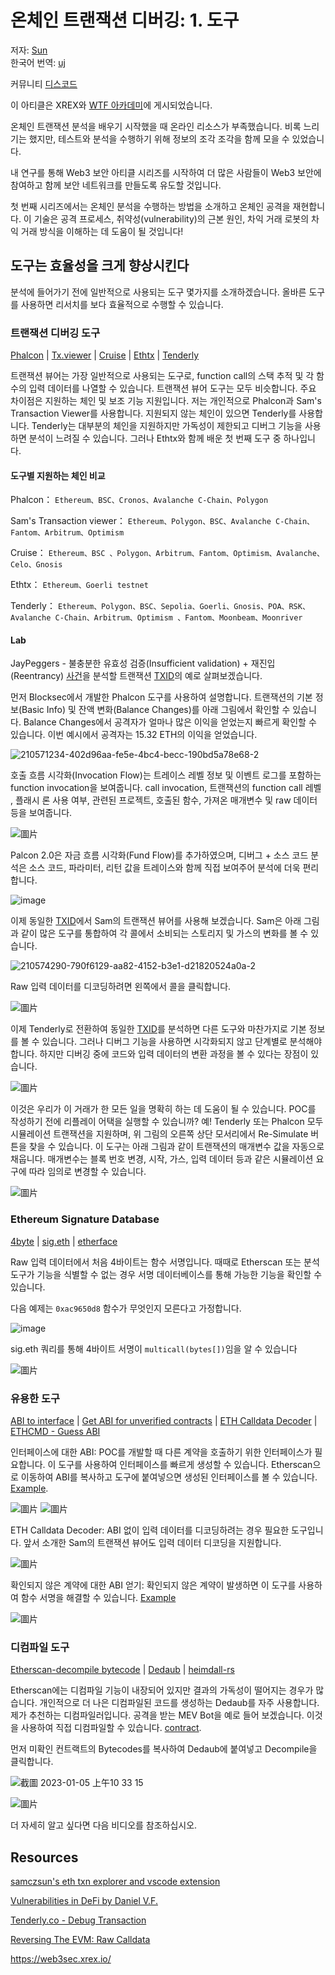 # 온체인 트랜잭션 디버깅: 1. 도구

저자: [Sun](https://twitter.com/1nf0s3cpt)  
한국어 번역: [uj](https://twitter.com/uj_uuverse)

커뮤니티 [디스코드](https://discord.gg/Fjyngakf3h)

이 아티클은 XREX와 [WTF 아카데미](https://github.com/AmazingAng/WTF-Solidity#%E9%93%BE%E4%B8%8A%E5%A8%81%E8%83%81%E5%88%86%E6%9E%90)에 게시되었습니다.

온체인 트랜잭션 분석을 배우기 시작했을 때 온라인 리소스가 부족했습니다. 비록 느리기는 했지만, 테스트와 분석을 수행하기 위해 정보의 조각 조각을 함께 모을 수 있었습니다.

내 연구를 통해 Web3 보안 아티클 시리즈를 시작하여 더 많은 사람들이 Web3 보안에 참여하고 함께 보안 네트워크를 만들도록 유도할 것입니다.

첫 번째 시리즈에서는 온체인 분석을 수행하는 방법을 소개하고 온체인 공격을 재현합니다. 이 기술은 공격 프로세스, 취약성(vulnerability)의 근본 원인, 차익 거래 로봇의 차익 거래 방식을 이해하는 데 도움이 될 것입니다!

## 도구는 효율성을 크게 향상시킨다
분석에 들어가기 전에 일반적으로 사용되는 도구 몇가지를 소개하겠습니다. 올바른 도구를 사용하면 리서치를 보다 효율적으로 수행할 수 있습니다.

### 트랜잭션 디버깅 도구
[Phalcon](https://phalcon.blocksec.com/) | [Tx.viewer](https://tx.eth.samczsun.com/) | [Cruise](https://cruise.supremacy.team/) | [Ethtx](https://ethtx.info/) | [Tenderly](https://dashboard.tenderly.co/explorer)

트랜잭션 뷰어는 가장 일반적으로 사용되는 도구로, function call의 스택 추적 및 각 함수의 입력 데이터를 나열할 수 있습니다. 트랜잭션 뷰어 도구는 모두 비슷합니다. 주요 차이점은 지원하는 체인 및 보조 기능 지원입니다. 저는 개인적으로 Phalcon과 Sam's Transaction Viewer를 사용합니다. 지원되지 않는 체인이 있으면 Tenderly를 사용합니다. Tenderly는 대부분의 체인을 지원하지만 가독성이 제한되고 디버그 기능을 사용하면 분석이 느려질 수 있습니다. 그러나 Ethtx와 함께 배운 첫 번째 도구 중 하나입니다.

#### 도구별 지원하는 체인 비교

Phalcon： `Ethereum、BSC、Cronos、Avalanche C-Chain、Polygon`

Sam's Transaction viewer： `Ethereum、Polygon、BSC、Avalanche C-Chain、Fantom、Arbitrum、Optimism`

Cruise： `Ethereum、BSC 、Polygon、Arbitrum、Fantom、Optimism、Avalanche、Celo、Gnosis`

Ethtx： `Ethereum、Goerli testnet`

Tenderly： `Ethereum、Polygon、BSC、Sepolia、Goerli、Gnosis、POA、RSK、Avalanche C-Chain、Arbitrum、Optimism
、Fantom、Moonbeam、Moonriver`

#### Lab

JayPeggers - 불충분한 유효성 검증(Insufficient validation) + 재진입(Reentrancy) [사건](https://github.com/SunWeb3Sec/DeFiHackLabs/#20221229---jay---insufficient-validation--reentrancy)을 분석할 트랜잭션 [TXID](https://phalcon.blocksec.com/tx/eth/0xd4fafa1261f6e4f9c8543228a67caf9d02811e4ad3058a2714323964a8db61f6)의 예로 살펴보겠습니다.

먼저 Blocksec에서 개발한 Phalcon 도구를 사용하여 설명합니다. 트랜잭션의 기본 정보(Basic Info) 및 잔액 변화(Balance Changes)를 아래 그림에서 확인할 수 있습니다. Balance Changes에서 공격자가 얼마나 많은 이익을 얻었는지 빠르게 확인할 수 있습니다. 이번 예시에서 공격자는 15.32 ETH의 이익을 얻었습니다.

![210571234-402d96aa-fe5e-4bc4-becc-190bd5a78e68-2](https://user-images.githubusercontent.com/107249780/210686382-cc02cc6a-b8ec-4cb7-ac19-402cd8ff86f6.png)

호출 흐름 시각화(Invocation Flow)는 트레이스 레벨 정보 및 이벤트 로그를 포함하는 function invocation을 보여줍니다. call invocation, 트랜잭션의 function call 레벨 , 플래시 론 사용 여부, 관련된 프로젝트, 호출된 함수, 가져온 매개변수 및 raw 데이터 등을 보여줍니다.

![圖片](https://user-images.githubusercontent.com/52526645/210572053-eafdf62a-7ebe-4caa-a905-045e792add2b.png)

Palcon 2.0은 자금 흐름 시각화(Fund Flow)를 추가하였으며, 디버그 + 소스 코드 분석은 소스 코드, 파라미터, 리턴 값을 트레이스와 함께 직접 보여주어 분석에 더욱 편리합니다.

![image](https://user-images.githubusercontent.com/107249780/210821062-d1da8d1a-9615-4f1f-838d-34f27b9c3f41.png)

이제 동일한 [TXID](https://tx.eth.samczsun.com/ethereum/0xd4fafa1261f6e4f9c8543228a67caf9d02811e4ad3058a2714323964a8db61f6)에서 Sam의 트랜잭션 뷰어를 사용해 보겠습니다. Sam은 아래 그림과 같이 많은 도구를 통합하여 각 콜에서 소비되는 스토리지 및 가스의 변화를 볼 수 있습니다.

![210574290-790f6129-aa82-4152-b3e1-d21820524a0a-2](https://user-images.githubusercontent.com/107249780/210686653-f964a682-d2a7-4b49-bafc-c9a2b0fa2c55.png)

Raw 입력 데이터를 디코딩하려면 왼쪽에서 콜을 클릭합니다.

![圖片](https://user-images.githubusercontent.com/52526645/210575619-89c8e8de-e2f9-4243-9646-0661b9483913.png)

이제 Tenderly로 전환하여 동일한 [TXID](https://dashboard.tenderly.co/tx/mainnet/0xd4fafa1261f6e4f9c8543228a67caf9d02811e4ad3058a2714323964a8db61f6)를 분석하면 다른 도구와 마찬가지로 기본 정보를 볼 수 있습니다. 그러나 디버그 기능을 사용하면 시각화되지 않고 단계별로 분석해야 합니다. 하지만 디버깅 중에 코드와 입력 데이터의 변환 과정을 볼 수 있다는 장점이 있습니다.

![圖片](https://user-images.githubusercontent.com/52526645/210577802-c455545c-80d7-4f35-974a-dadbe59c626e.png)

이것은 우리가 이 거래가 한 모든 일을 명확히 하는 데 도움이 될 수 있습니다. POC를 작성하기 전에 리플레이 어택을 실행할 수 있습니까? 예! Tenderly 또는 Phalcon 모두 시뮬레이션 트랜잭션을 지원하며, 위 그림의 오른쪽 상단 모서리에서 Re-Simulate 버튼을 찾을 수 있습니다. 이 도구는 아래 그림과 같이 트랜잭션의 매개변수 값을 자동으로 채웁니다. 매개변수는 블록 번호 변경, 시작, 가스, 입력 데이터 등과 같은 시뮬레이션 요구에 따라 임의로 변경할 수 있습니다.

![圖片](https://user-images.githubusercontent.com/52526645/210580340-f2abf864-e540-4881-8482-f28030e5e35b.png)

### Ethereum Signature Database

[4byte](https://www.4byte.directory/) | [sig.eth](https://sig.eth.samczsun.com/) | [etherface](https://www.etherface.io/hash)

Raw 입력 데이터에서 처음 4바이트는 함수 서명입니다. 때때로 Etherscan 또는 분석 도구가 기능을 식별할 수 없는 경우 서명 데이터베이스를 통해 가능한 기능을 확인할 수 있습니다.

다음 예제는 `0xac9650d8` 함수가 무엇인지 모른다고 가정합니다.

![image](https://user-images.githubusercontent.com/107249780/211152650-bfe5ca56-971c-4f38-8407-8ca795fd5b73.png)

sig.eth 쿼리를 통해 4바이트 서명이 `multicall(bytes[])`임을 알 수 있습니다

![圖片](https://user-images.githubusercontent.com/52526645/210583416-c31bbe07-fa03-4701-880d-0ae485b171f7.png)

### 유용한 도구

[ABI to interface](https://gnidan.github.io/abi-to-sol/) | [Get ABI for unverified contracts](https://abi.w1nt3r.xyz/) | [ETH Calldata Decoder](https://apoorvlathey.com/eth-calldata-decoder/) | [ETHCMD - Guess ABI](https://www.ethcmd.com/)

인터페이스에 대한 ABI: POC를 개발할 때 다른 계약을 호출하기 위한 인터페이스가 필요합니다. 이 도구를 사용하여 인터페이스를 빠르게 생성할 수 있습니다. Etherscan으로 이동하여 ABI를 복사하고 도구에 붙여넣으면 생성된 인터페이스를 볼 수 있습니다. [Example](https://etherscan.io/address/0xb3da8d6da3ede239ccbf576ca0eaa74d86f0e9d3#code).

![圖片](https://user-images.githubusercontent.com/52526645/210587442-e7853d8b-0613-426e-8a27-d70c80e2a42d.png)
![圖片](https://user-images.githubusercontent.com/52526645/210587682-5fb07a01-2b21-41fa-9ed5-e7f45baa0b3e.png)

ETH Calldata Decoder: ABI 없이 입력 데이터를 디코딩하려는 경우 필요한 도구입니다. 앞서 소개한 Sam의 트랜잭션 뷰어도 입력 데이터 디코딩을 지원합니다.

![圖片](https://user-images.githubusercontent.com/52526645/210585761-efd8b6f1-b901-485f-ae66-efaf9c84869c.png)

확인되지 않은 계약에 대한 ABI 얻기: 확인되지 않은 계약이 발생하면 이 도구를 사용하여 함수 서명을 해결할 수 있습니다. [Example](https://abi.w1nt3r.xyz/mainnet/0xaE9C73fd0Fd237c1c6f66FE009d24ce969e98704)

![圖片](https://user-images.githubusercontent.com/52526645/210588945-701b0e22-7390-4539-9d2f-e13479b52824.png)

### 디컴파일 도구
[Etherscan-decompile bytecode](https://etherscan.io/address/0xaE9C73fd0Fd237c1c6f66FE009d24ce969e98704#code) | [Dedaub](https://library.dedaub.com/decompile) | [heimdall-rs](https://github.com/Jon-Becker/heimdall-rs)

Etherscan에는 디컴파일 기능이 내장되어 있지만 결과의 가독성이 떨어지는 경우가 많습니다. 개인적으로 더 나은 디컴파일된 코드를 생성하는 Dedaub를 자주 사용합니다. 제가 추천하는 디컴파일러입니다. 공격을 받는 MEV Bot을 예로 들어 보겠습니다. 이것을 사용하여 직접 디컴파일할 수 있습니다.
[contract](https://twitter.com/1nf0s3cpt/status/1577594615104172033).

먼저 미확인 컨트랙트의 Bytecodes를 복사하여 Dedaub에 붙여넣고 Decompile을 클릭합니다.

![截圖 2023-01-05 上午10 33 15](https://user-images.githubusercontent.com/107249780/210688395-927c6126-b6c1-4c6d-a0c7-a3fea3db9cdb.png)

![圖片](https://user-images.githubusercontent.com/52526645/210591478-6fa928f3-455d-42b5-a1ac-6694f97386c2.png)

더 자세히 알고 싶다면 다음 비디오를 참조하십시오.

## Resources
[samczsun's eth txn explorer and vscode extension](https://www.youtube.com/watch?v=HXgu239mPBc)

[Vulnerabilities in DeFi by Daniel V.F.](https://www.youtube.com/watch?v=9fcOffCg2ig)

[Tenderly.co - Debug Transaction](https://www.youtube.com/watch?v=90GN9Ut8LhU)

[Reversing The EVM: Raw Calldata](https://degatchi.com/articles/reading-raw-evm-calldata)

https://web3sec.xrex.io/

